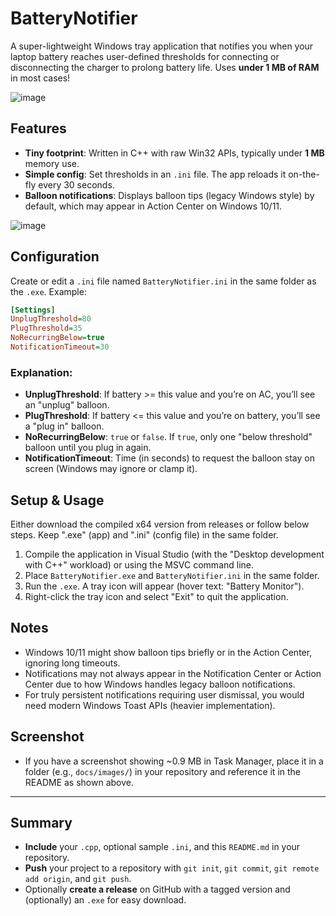 # BatteryNotifier

A super-lightweight Windows tray application that notifies you when your laptop battery reaches user-defined thresholds for connecting or disconnecting the charger to prolong battery life. Uses **under 1 MB of RAM** in most cases!

![image](https://github.com/user-attachments/assets/ba511a98-06e0-4d29-bdad-51c21d8e5a04)

## Features

- **Tiny footprint**: Written in C++ with raw Win32 APIs, typically under **1 MB** memory use.
- **Simple config**: Set thresholds in an `.ini` file. The app reloads it on-the-fly every 30 seconds.
- **Balloon notifications**: Displays balloon tips (legacy Windows style) by default, which may appear in Action Center on Windows 10/11.

![image](https://github.com/user-attachments/assets/e29d0eb5-81fa-4a5f-bd46-b0780b5901ac)

## Configuration

Create or edit a `.ini` file named `BatteryNotifier.ini` in the same folder as the `.exe`. Example:

```ini
[Settings]
UnplugThreshold=80
PlugThreshold=35
NoRecurringBelow=true
NotificationTimeout=30
```

### Explanation:
- **UnplugThreshold**: If battery >= this value and you’re on AC, you’ll see an "unplug" balloon.
- **PlugThreshold**: If battery <= this value and you’re on battery, you’ll see a "plug in" balloon.
- **NoRecurringBelow**: `true` or `false`. If `true`, only one "below threshold" balloon until you plug in again.
- **NotificationTimeout**: Time (in seconds) to request the balloon stay on screen (Windows may ignore or clamp it).

## Setup & Usage

Either download the compiled x64 version from releases or follow below steps. Keep ".exe" (app) and ".ini" (config file) in the same folder. 

1. Compile the application in Visual Studio (with the "Desktop development with C++" workload) or using the MSVC command line.
2. Place `BatteryNotifier.exe` and `BatteryNotifier.ini` in the same folder.
3. Run the `.exe`. A tray icon will appear (hover text: "Battery Monitor").
4. Right-click the tray icon and select "Exit" to quit the application.

## Notes

- Windows 10/11 might show balloon tips briefly or in the Action Center, ignoring long timeouts.
- Notifications may not always appear in the Notification Center or Action Center due to how Windows handles legacy balloon notifications.
- For truly persistent notifications requiring user dismissal, you would need modern Windows Toast APIs (heavier implementation).



## Screenshot

- If you have a screenshot showing ~0.9 MB in Task Manager, place it in a folder (e.g., `docs/images/`) in your repository and reference it in the README as shown above.

---

## Summary

- **Include** your `.cpp`, optional sample `.ini`, and this `README.md` in your repository.
- **Push** your project to a repository with `git init`, `git commit`, `git remote add origin`, and `git push`.
- Optionally **create a release** on GitHub with a tagged version and (optionally) an `.exe` for easy download.

